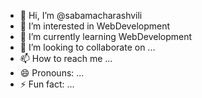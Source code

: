 - 👋 Hi, I’m @sabamacharashvili
- 👀 I’m interested in WebDevelopment
- 🌱 I’m currently learning WebDevelopment
- 💞️ I’m looking to collaborate on ...
- 📫 How to reach me ...
- 😄 Pronouns: ...
- ⚡ Fun fact: ...

<!---
sabamacharashvili/sabamacharashvili is a ✨ special ✨ repository because its `README.md` (this file) appears on your GitHub profile.
You can click the Preview link to take a look at your changes.
--->
